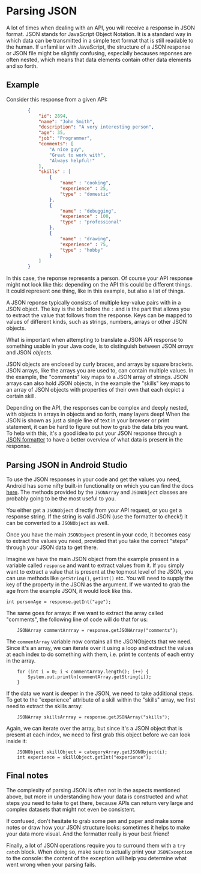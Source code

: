 # Parsing JSON

A lot of times when dealing with an API, you will receive a response in JSON format. JSON stands for JavaScript Object Notation. It is a standard way in which data can be transmitted in a simple text format that is still readable to the human. If unfamiliar with JavaScript, the structure of a JSON response or JSON file might be slightly confusing, especially becauses reponses are often nested, which means that data elements contain other data elements and so forth. 

## Example

Consider this response from a given API:

~~~ json
        {
            "id": 2894,
            "name": "John Smith",
            "description": "A very interesting person",
            "age": 35,
            "job": "Programmer",
            "comments": [
                "A nice guy", 
                "Great to work with", 
                "Always helpful!"
            ],
            "skills" : [
                {
                    "name" : "cooking",
                    "experience" : 25,
                    "type" : "domestic"
                },
                {
                    "name" : "debugging",
                    "experience" : 100,
                    "type" : "professional"
                },  
                {
                    "name" : "drawing",
                    "experience" : 75,
                    "type" : "hobby"
                }        
            ]
        }
~~~

In this case, the reponse represents a person. Of course your API response might not look like this: depending on the API this could be different things. It could represent one thing, like in this example, but also a list of things. 

A JSON reponse typically consists of multiple key-value pairs with in a JSON object. The key is the bit before the `:` and is the part that allows you to extract the value that follows from the response. Keys can be mapped to values of different kinds, such as strings, numbers, arrays or other JSON objects.

What is important when attempting to translate a JSON APi response to something usable in your Java code, is to distinguish between JSON *arrays* and JSON *objects*. 

JSON objects are enclosed by curly braces, and arrays by square brackets. JSON arrays, like the arrays you are used to, can contain multiple values. In the example, the "comments"  key maps to a JSON array of strings. JSON arrays can also hold JSON objects, in the example the "skills" key maps to an array of JSON objects with properties of their own that each depict a certain skill.

Depending on the API, the responses can be complex and deeply nested, with objects in arrays in objects and so forth, many layers deep! When the JSON is shown as just a single line of text in your browser or print statement, it can be hard to figure out how to grab the data bits you want. To help with this, it's a good idea to put your JSON response through a [JSON formatter](https://jsonformatter.curiousconcept.com/) to have a better overview of what data is present in the response.


## Parsing JSON in Android Studio

To use the JSON responses in your code and get the values you need, Android has some nifty built-in functionality on which you can find the docs [here](https://developer.android.com/reference/org/json/package-summary.html). The methods provided by the `JSONArray` and `JSONObject` classes are probably going to be the most useful to you.

You either get a `JSONObject` directly from your API request, or you get a response string. If the string is valid JSON (use the formatter to check!) it can be converted to a `JSONObject` as well. 

Once you have the main `JSONObject` present in your code, it becomes easy to extract the values you need, provided that you take the correct "steps" through your JSON data to get there.



Imagine we have the main JSON object from the example present in a variable called `response` and want to extract values from it. If you simply want to extract a value that is present at the topmost level of the JSON, you can use methods like `getString()`, `getInt()` etc. You will need to supply the key of the property in the JSON as the argument. If we wanted to grab the age from the example JSON, it would look like this. 

    int personAge = response.getInt("age");

The same goes for arrays: if we want to extract the array called "comments", the following line of code will do that for us:

        JSONArray commentArrray = response.getJSONArray("comments");

The `commentArray` variable now contains all the JSONObjects that we need. Since it's an array, we can iterate over it using a loop and extract the values at each index to do something with them, i.e. print te contents of each entry in the array.

        for (int i = 0; i < commentArray.length(); i++) {
            System.out.println(commentArray.getString(i));
        }

If the data we want is deeper in the JSON, we need to take additional steps. To get to the "experience" attribute of a skill within the "skills" array, we first need to extract the skills array:

        JSONArray skillsArrray = response.getJSONArray("skills");

Again, we can iterate over the array, but since it's a JSON object that is present at each index, we need to first grab this object before we can look inside it:

        JSONObject skillObject = categoryArray.getJSONObject(i);
        int experience = skillObject.getInt("experience");


## Final notes

The complexity of parsing JSON is often not in the aspects mentioned above, but more in understanding how your data is constructed and what steps you need to take to get there, because APIs can return very large and complex datasets that might not even be consistent.

If confused, don't hesitate to grab some pen and paper and make some notes or draw how your JSON structure looks: sometimes it helps to make your data more visual. And the formatter really is your best friend!

Finally, a lot of JSON operations require you to surround them with a `try catch` block. When doing so, make sure to actually print your `JSONException` to the console: the content of the exception will help you determine what went wrong when your parsing fails. 

